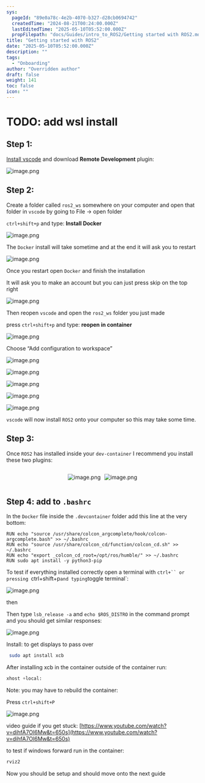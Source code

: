 ```yaml
---
sys:
  pageId: "89e0a78c-4e2b-4070-b327-d28cb0694742"
  createdTime: "2024-08-21T00:24:00.000Z"
  lastEditedTime: "2025-05-10T05:52:00.000Z"
  propFilepath: "docs/Guides/intro_to_ROS2/Getting started with ROS2.md"
title: "Getting started with ROS2"
date: "2025-05-10T05:52:00.000Z"
description: ""
tags:
  - "Onboarding"
author: "Overridden author"
draft: false
weight: 141
toc: false
icon: ""
---
```


# TODO: add wsl install

## Step 1:

[Install vscode](https://code.visualstudio.com/download) and download **Remote Development** plugin:

![image.png](https://prod-files-secure.s3.us-west-2.amazonaws.com/d518164a-d88e-44d1-a4ee-3adb3bd8bce0/efb52993-1881-4a40-b95e-6f020334f022/image.png?X-Amz-Algorithm=AWS4-HMAC-SHA256&X-Amz-Content-Sha256=UNSIGNED-PAYLOAD&X-Amz-Credential=ASIAZI2LB466SVQYQSQY%2F20250515%2Fus-west-2%2Fs3%2Faws4_request&X-Amz-Date=20250515T230840Z&X-Amz-Expires=3600&X-Amz-Security-Token=IQoJb3JpZ2luX2VjEH8aCXVzLXdlc3QtMiJIMEYCIQCAdNpFd89nYHy7mnEtXl8CaIyurbHKMEDezYWNyld39QIhAIUvI4PcGt3wvjL5IGQpGleInwTFzqsAlmSaIGiJNib2Kv8DCDgQABoMNjM3NDIzMTgzODA1IgwRY1wSQ5OcNkntoiQq3AOZdxp9iKOeHEdL9GUHGJEtg%2F1AOfOqE3IUrvet%2FAr%2BSZUJvjTpsMgd3sMd03cXsCcbU1dR9rYejKI9nkoV1Pjo9%2FvAn3W7whBm8G9giBFpoxiPzN%2B%2BV2Txf7CB6Yxc6pCeG6pDx%2By6FiJzpjy6Cd1ea19ans3izMMDMceDeG21wF9C4gQbKLcdcpw3R5AHpfa05O1hFrThmprsjc3ZUEiZETppwOVCIIvoz7clgO0zckHE%2BjN5zI9zoCcUJB1o%2Baun8DChFwUvlfaEdsIdW%2BV4U%2FV0K15I5CtiOAQWysc9Dn13boUzqzZKxszRFFdYNczdBv6onzCtGZ9ncWOKmB2rQBr9SziaC%2FCUzrxxBkz%2FfySh8CDc%2B%2F3MAsFJebiSQ86XiWBEX62xQaNceuS2l8CN0%2B8QEgitrQurdNxAy7coO8JVWomES4xXMYQ9aQxqM3cWUAqFSiJVw1zA4tovCLzHIuRrlRwTz8f5c%2BJ2hQ9vXpFN5wafuOYQLjuI72nt0T3H9lCdPUYQMBg%2FnLzayULV2WkESey7BHl70qf4Bi8dSgorFNKjJzo1b%2FGVdwb3HZBq0S2%2B9L7szEQEaqg%2BnwW6V%2FYvMSimq4WKlcYgtjkxFSmtcCSX4qfmZE2YzTDJ4pnBBjqkAaBRMxxUHXuWyOtFB8S53tDbfTVnYGQoQmAEEZuPy1r8wXzQyD%2BnkOmcWx6k87TIAQy5c33IqxebQkNUXCyURRkiDjyOIt1eEFiDbvVmtI7bbTLcBV1XEcFIrpHXZeBVUccKiPgcm4ecAXlFSh%2Fw%2FlsNY8gRPr1aVPiRxyG57EgZJLEceRbN6e5mL9c93HVX5pNK2tZ4bgb6owfeMLfMObZOcHuy&X-Amz-Signature=3a1b7680f8aa16bbfdcc24ca5f6d5bca338d837d250835dc32f25069fabbe12c&X-Amz-SignedHeaders=host&x-id=GetObject)

## Step 2:

Create a folder called `ros2_ws` somewhere on your computer and open that folder in `vscode` by going to File → open folder 

`ctrl+shift+p` and type: **Install Docker**

![image.png](https://prod-files-secure.s3.us-west-2.amazonaws.com/d518164a-d88e-44d1-a4ee-3adb3bd8bce0/2269dc0e-1cd5-47ff-bceb-c04ad9b2eab0/image.png?X-Amz-Algorithm=AWS4-HMAC-SHA256&X-Amz-Content-Sha256=UNSIGNED-PAYLOAD&X-Amz-Credential=ASIAZI2LB466SVQYQSQY%2F20250515%2Fus-west-2%2Fs3%2Faws4_request&X-Amz-Date=20250515T230840Z&X-Amz-Expires=3600&X-Amz-Security-Token=IQoJb3JpZ2luX2VjEH8aCXVzLXdlc3QtMiJIMEYCIQCAdNpFd89nYHy7mnEtXl8CaIyurbHKMEDezYWNyld39QIhAIUvI4PcGt3wvjL5IGQpGleInwTFzqsAlmSaIGiJNib2Kv8DCDgQABoMNjM3NDIzMTgzODA1IgwRY1wSQ5OcNkntoiQq3AOZdxp9iKOeHEdL9GUHGJEtg%2F1AOfOqE3IUrvet%2FAr%2BSZUJvjTpsMgd3sMd03cXsCcbU1dR9rYejKI9nkoV1Pjo9%2FvAn3W7whBm8G9giBFpoxiPzN%2B%2BV2Txf7CB6Yxc6pCeG6pDx%2By6FiJzpjy6Cd1ea19ans3izMMDMceDeG21wF9C4gQbKLcdcpw3R5AHpfa05O1hFrThmprsjc3ZUEiZETppwOVCIIvoz7clgO0zckHE%2BjN5zI9zoCcUJB1o%2Baun8DChFwUvlfaEdsIdW%2BV4U%2FV0K15I5CtiOAQWysc9Dn13boUzqzZKxszRFFdYNczdBv6onzCtGZ9ncWOKmB2rQBr9SziaC%2FCUzrxxBkz%2FfySh8CDc%2B%2F3MAsFJebiSQ86XiWBEX62xQaNceuS2l8CN0%2B8QEgitrQurdNxAy7coO8JVWomES4xXMYQ9aQxqM3cWUAqFSiJVw1zA4tovCLzHIuRrlRwTz8f5c%2BJ2hQ9vXpFN5wafuOYQLjuI72nt0T3H9lCdPUYQMBg%2FnLzayULV2WkESey7BHl70qf4Bi8dSgorFNKjJzo1b%2FGVdwb3HZBq0S2%2B9L7szEQEaqg%2BnwW6V%2FYvMSimq4WKlcYgtjkxFSmtcCSX4qfmZE2YzTDJ4pnBBjqkAaBRMxxUHXuWyOtFB8S53tDbfTVnYGQoQmAEEZuPy1r8wXzQyD%2BnkOmcWx6k87TIAQy5c33IqxebQkNUXCyURRkiDjyOIt1eEFiDbvVmtI7bbTLcBV1XEcFIrpHXZeBVUccKiPgcm4ecAXlFSh%2Fw%2FlsNY8gRPr1aVPiRxyG57EgZJLEceRbN6e5mL9c93HVX5pNK2tZ4bgb6owfeMLfMObZOcHuy&X-Amz-Signature=ec3c47605d96362cbd1b7fb2e5886830c73b09adf791206b46fafdf635802d72&X-Amz-SignedHeaders=host&x-id=GetObject)

The `Docker` install will take sometime and at the end it will ask you to restart

![image.png](https://prod-files-secure.s3.us-west-2.amazonaws.com/d518164a-d88e-44d1-a4ee-3adb3bd8bce0/ed233f78-be33-4b1f-b89c-9c346c0e961e/image.png?X-Amz-Algorithm=AWS4-HMAC-SHA256&X-Amz-Content-Sha256=UNSIGNED-PAYLOAD&X-Amz-Credential=ASIAZI2LB466SVQYQSQY%2F20250515%2Fus-west-2%2Fs3%2Faws4_request&X-Amz-Date=20250515T230840Z&X-Amz-Expires=3600&X-Amz-Security-Token=IQoJb3JpZ2luX2VjEH8aCXVzLXdlc3QtMiJIMEYCIQCAdNpFd89nYHy7mnEtXl8CaIyurbHKMEDezYWNyld39QIhAIUvI4PcGt3wvjL5IGQpGleInwTFzqsAlmSaIGiJNib2Kv8DCDgQABoMNjM3NDIzMTgzODA1IgwRY1wSQ5OcNkntoiQq3AOZdxp9iKOeHEdL9GUHGJEtg%2F1AOfOqE3IUrvet%2FAr%2BSZUJvjTpsMgd3sMd03cXsCcbU1dR9rYejKI9nkoV1Pjo9%2FvAn3W7whBm8G9giBFpoxiPzN%2B%2BV2Txf7CB6Yxc6pCeG6pDx%2By6FiJzpjy6Cd1ea19ans3izMMDMceDeG21wF9C4gQbKLcdcpw3R5AHpfa05O1hFrThmprsjc3ZUEiZETppwOVCIIvoz7clgO0zckHE%2BjN5zI9zoCcUJB1o%2Baun8DChFwUvlfaEdsIdW%2BV4U%2FV0K15I5CtiOAQWysc9Dn13boUzqzZKxszRFFdYNczdBv6onzCtGZ9ncWOKmB2rQBr9SziaC%2FCUzrxxBkz%2FfySh8CDc%2B%2F3MAsFJebiSQ86XiWBEX62xQaNceuS2l8CN0%2B8QEgitrQurdNxAy7coO8JVWomES4xXMYQ9aQxqM3cWUAqFSiJVw1zA4tovCLzHIuRrlRwTz8f5c%2BJ2hQ9vXpFN5wafuOYQLjuI72nt0T3H9lCdPUYQMBg%2FnLzayULV2WkESey7BHl70qf4Bi8dSgorFNKjJzo1b%2FGVdwb3HZBq0S2%2B9L7szEQEaqg%2BnwW6V%2FYvMSimq4WKlcYgtjkxFSmtcCSX4qfmZE2YzTDJ4pnBBjqkAaBRMxxUHXuWyOtFB8S53tDbfTVnYGQoQmAEEZuPy1r8wXzQyD%2BnkOmcWx6k87TIAQy5c33IqxebQkNUXCyURRkiDjyOIt1eEFiDbvVmtI7bbTLcBV1XEcFIrpHXZeBVUccKiPgcm4ecAXlFSh%2Fw%2FlsNY8gRPr1aVPiRxyG57EgZJLEceRbN6e5mL9c93HVX5pNK2tZ4bgb6owfeMLfMObZOcHuy&X-Amz-Signature=3887e14a4d028d0d5c662bebbdb9eb583876ce24be95feccfb52c616d35c3d2a&X-Amz-SignedHeaders=host&x-id=GetObject)

Once you restart open `Docker` and finish the installation

It will ask you to make an account but you can just press skip on the top right

![image.png](https://prod-files-secure.s3.us-west-2.amazonaws.com/d518164a-d88e-44d1-a4ee-3adb3bd8bce0/21010ad9-1659-4fd9-9f59-9932a09b2a3d/image.png?X-Amz-Algorithm=AWS4-HMAC-SHA256&X-Amz-Content-Sha256=UNSIGNED-PAYLOAD&X-Amz-Credential=ASIAZI2LB466SVQYQSQY%2F20250515%2Fus-west-2%2Fs3%2Faws4_request&X-Amz-Date=20250515T230840Z&X-Amz-Expires=3600&X-Amz-Security-Token=IQoJb3JpZ2luX2VjEH8aCXVzLXdlc3QtMiJIMEYCIQCAdNpFd89nYHy7mnEtXl8CaIyurbHKMEDezYWNyld39QIhAIUvI4PcGt3wvjL5IGQpGleInwTFzqsAlmSaIGiJNib2Kv8DCDgQABoMNjM3NDIzMTgzODA1IgwRY1wSQ5OcNkntoiQq3AOZdxp9iKOeHEdL9GUHGJEtg%2F1AOfOqE3IUrvet%2FAr%2BSZUJvjTpsMgd3sMd03cXsCcbU1dR9rYejKI9nkoV1Pjo9%2FvAn3W7whBm8G9giBFpoxiPzN%2B%2BV2Txf7CB6Yxc6pCeG6pDx%2By6FiJzpjy6Cd1ea19ans3izMMDMceDeG21wF9C4gQbKLcdcpw3R5AHpfa05O1hFrThmprsjc3ZUEiZETppwOVCIIvoz7clgO0zckHE%2BjN5zI9zoCcUJB1o%2Baun8DChFwUvlfaEdsIdW%2BV4U%2FV0K15I5CtiOAQWysc9Dn13boUzqzZKxszRFFdYNczdBv6onzCtGZ9ncWOKmB2rQBr9SziaC%2FCUzrxxBkz%2FfySh8CDc%2B%2F3MAsFJebiSQ86XiWBEX62xQaNceuS2l8CN0%2B8QEgitrQurdNxAy7coO8JVWomES4xXMYQ9aQxqM3cWUAqFSiJVw1zA4tovCLzHIuRrlRwTz8f5c%2BJ2hQ9vXpFN5wafuOYQLjuI72nt0T3H9lCdPUYQMBg%2FnLzayULV2WkESey7BHl70qf4Bi8dSgorFNKjJzo1b%2FGVdwb3HZBq0S2%2B9L7szEQEaqg%2BnwW6V%2FYvMSimq4WKlcYgtjkxFSmtcCSX4qfmZE2YzTDJ4pnBBjqkAaBRMxxUHXuWyOtFB8S53tDbfTVnYGQoQmAEEZuPy1r8wXzQyD%2BnkOmcWx6k87TIAQy5c33IqxebQkNUXCyURRkiDjyOIt1eEFiDbvVmtI7bbTLcBV1XEcFIrpHXZeBVUccKiPgcm4ecAXlFSh%2Fw%2FlsNY8gRPr1aVPiRxyG57EgZJLEceRbN6e5mL9c93HVX5pNK2tZ4bgb6owfeMLfMObZOcHuy&X-Amz-Signature=cacb2944048ce8386c88e38fa5cf60713ff34da676aa1b9750a2e9b9c2d2386d&X-Amz-SignedHeaders=host&x-id=GetObject)

Then reopen `vscode` and open the `ros2_ws` folder you just made

press `ctrl+shift+p` and type: **reopen in container**

![image.png](https://prod-files-secure.s3.us-west-2.amazonaws.com/d518164a-d88e-44d1-a4ee-3adb3bd8bce0/4e93b8c2-41ad-488c-8095-c74205196118/image.png?X-Amz-Algorithm=AWS4-HMAC-SHA256&X-Amz-Content-Sha256=UNSIGNED-PAYLOAD&X-Amz-Credential=ASIAZI2LB466SVQYQSQY%2F20250515%2Fus-west-2%2Fs3%2Faws4_request&X-Amz-Date=20250515T230840Z&X-Amz-Expires=3600&X-Amz-Security-Token=IQoJb3JpZ2luX2VjEH8aCXVzLXdlc3QtMiJIMEYCIQCAdNpFd89nYHy7mnEtXl8CaIyurbHKMEDezYWNyld39QIhAIUvI4PcGt3wvjL5IGQpGleInwTFzqsAlmSaIGiJNib2Kv8DCDgQABoMNjM3NDIzMTgzODA1IgwRY1wSQ5OcNkntoiQq3AOZdxp9iKOeHEdL9GUHGJEtg%2F1AOfOqE3IUrvet%2FAr%2BSZUJvjTpsMgd3sMd03cXsCcbU1dR9rYejKI9nkoV1Pjo9%2FvAn3W7whBm8G9giBFpoxiPzN%2B%2BV2Txf7CB6Yxc6pCeG6pDx%2By6FiJzpjy6Cd1ea19ans3izMMDMceDeG21wF9C4gQbKLcdcpw3R5AHpfa05O1hFrThmprsjc3ZUEiZETppwOVCIIvoz7clgO0zckHE%2BjN5zI9zoCcUJB1o%2Baun8DChFwUvlfaEdsIdW%2BV4U%2FV0K15I5CtiOAQWysc9Dn13boUzqzZKxszRFFdYNczdBv6onzCtGZ9ncWOKmB2rQBr9SziaC%2FCUzrxxBkz%2FfySh8CDc%2B%2F3MAsFJebiSQ86XiWBEX62xQaNceuS2l8CN0%2B8QEgitrQurdNxAy7coO8JVWomES4xXMYQ9aQxqM3cWUAqFSiJVw1zA4tovCLzHIuRrlRwTz8f5c%2BJ2hQ9vXpFN5wafuOYQLjuI72nt0T3H9lCdPUYQMBg%2FnLzayULV2WkESey7BHl70qf4Bi8dSgorFNKjJzo1b%2FGVdwb3HZBq0S2%2B9L7szEQEaqg%2BnwW6V%2FYvMSimq4WKlcYgtjkxFSmtcCSX4qfmZE2YzTDJ4pnBBjqkAaBRMxxUHXuWyOtFB8S53tDbfTVnYGQoQmAEEZuPy1r8wXzQyD%2BnkOmcWx6k87TIAQy5c33IqxebQkNUXCyURRkiDjyOIt1eEFiDbvVmtI7bbTLcBV1XEcFIrpHXZeBVUccKiPgcm4ecAXlFSh%2Fw%2FlsNY8gRPr1aVPiRxyG57EgZJLEceRbN6e5mL9c93HVX5pNK2tZ4bgb6owfeMLfMObZOcHuy&X-Amz-Signature=4344e92011ec3da5d992536916fd6d117c7f68482ef5ea14579bcd147f5680c9&X-Amz-SignedHeaders=host&x-id=GetObject)

Choose “Add configuration to workspace”

![image.png](https://prod-files-secure.s3.us-west-2.amazonaws.com/d518164a-d88e-44d1-a4ee-3adb3bd8bce0/9560b282-5060-4989-ba37-97e7b2c22476/image.png?X-Amz-Algorithm=AWS4-HMAC-SHA256&X-Amz-Content-Sha256=UNSIGNED-PAYLOAD&X-Amz-Credential=ASIAZI2LB466SVQYQSQY%2F20250515%2Fus-west-2%2Fs3%2Faws4_request&X-Amz-Date=20250515T230840Z&X-Amz-Expires=3600&X-Amz-Security-Token=IQoJb3JpZ2luX2VjEH8aCXVzLXdlc3QtMiJIMEYCIQCAdNpFd89nYHy7mnEtXl8CaIyurbHKMEDezYWNyld39QIhAIUvI4PcGt3wvjL5IGQpGleInwTFzqsAlmSaIGiJNib2Kv8DCDgQABoMNjM3NDIzMTgzODA1IgwRY1wSQ5OcNkntoiQq3AOZdxp9iKOeHEdL9GUHGJEtg%2F1AOfOqE3IUrvet%2FAr%2BSZUJvjTpsMgd3sMd03cXsCcbU1dR9rYejKI9nkoV1Pjo9%2FvAn3W7whBm8G9giBFpoxiPzN%2B%2BV2Txf7CB6Yxc6pCeG6pDx%2By6FiJzpjy6Cd1ea19ans3izMMDMceDeG21wF9C4gQbKLcdcpw3R5AHpfa05O1hFrThmprsjc3ZUEiZETppwOVCIIvoz7clgO0zckHE%2BjN5zI9zoCcUJB1o%2Baun8DChFwUvlfaEdsIdW%2BV4U%2FV0K15I5CtiOAQWysc9Dn13boUzqzZKxszRFFdYNczdBv6onzCtGZ9ncWOKmB2rQBr9SziaC%2FCUzrxxBkz%2FfySh8CDc%2B%2F3MAsFJebiSQ86XiWBEX62xQaNceuS2l8CN0%2B8QEgitrQurdNxAy7coO8JVWomES4xXMYQ9aQxqM3cWUAqFSiJVw1zA4tovCLzHIuRrlRwTz8f5c%2BJ2hQ9vXpFN5wafuOYQLjuI72nt0T3H9lCdPUYQMBg%2FnLzayULV2WkESey7BHl70qf4Bi8dSgorFNKjJzo1b%2FGVdwb3HZBq0S2%2B9L7szEQEaqg%2BnwW6V%2FYvMSimq4WKlcYgtjkxFSmtcCSX4qfmZE2YzTDJ4pnBBjqkAaBRMxxUHXuWyOtFB8S53tDbfTVnYGQoQmAEEZuPy1r8wXzQyD%2BnkOmcWx6k87TIAQy5c33IqxebQkNUXCyURRkiDjyOIt1eEFiDbvVmtI7bbTLcBV1XEcFIrpHXZeBVUccKiPgcm4ecAXlFSh%2Fw%2FlsNY8gRPr1aVPiRxyG57EgZJLEceRbN6e5mL9c93HVX5pNK2tZ4bgb6owfeMLfMObZOcHuy&X-Amz-Signature=c04984c199d9528e7eed53807aad783b0f4a7bff3d8179bc60ef9796ca92577a&X-Amz-SignedHeaders=host&x-id=GetObject)

![image.png](https://prod-files-secure.s3.us-west-2.amazonaws.com/d518164a-d88e-44d1-a4ee-3adb3bd8bce0/2ee63f81-886b-48e8-a553-dc6e5eac99e4/image.png?X-Amz-Algorithm=AWS4-HMAC-SHA256&X-Amz-Content-Sha256=UNSIGNED-PAYLOAD&X-Amz-Credential=ASIAZI2LB466SVQYQSQY%2F20250515%2Fus-west-2%2Fs3%2Faws4_request&X-Amz-Date=20250515T230840Z&X-Amz-Expires=3600&X-Amz-Security-Token=IQoJb3JpZ2luX2VjEH8aCXVzLXdlc3QtMiJIMEYCIQCAdNpFd89nYHy7mnEtXl8CaIyurbHKMEDezYWNyld39QIhAIUvI4PcGt3wvjL5IGQpGleInwTFzqsAlmSaIGiJNib2Kv8DCDgQABoMNjM3NDIzMTgzODA1IgwRY1wSQ5OcNkntoiQq3AOZdxp9iKOeHEdL9GUHGJEtg%2F1AOfOqE3IUrvet%2FAr%2BSZUJvjTpsMgd3sMd03cXsCcbU1dR9rYejKI9nkoV1Pjo9%2FvAn3W7whBm8G9giBFpoxiPzN%2B%2BV2Txf7CB6Yxc6pCeG6pDx%2By6FiJzpjy6Cd1ea19ans3izMMDMceDeG21wF9C4gQbKLcdcpw3R5AHpfa05O1hFrThmprsjc3ZUEiZETppwOVCIIvoz7clgO0zckHE%2BjN5zI9zoCcUJB1o%2Baun8DChFwUvlfaEdsIdW%2BV4U%2FV0K15I5CtiOAQWysc9Dn13boUzqzZKxszRFFdYNczdBv6onzCtGZ9ncWOKmB2rQBr9SziaC%2FCUzrxxBkz%2FfySh8CDc%2B%2F3MAsFJebiSQ86XiWBEX62xQaNceuS2l8CN0%2B8QEgitrQurdNxAy7coO8JVWomES4xXMYQ9aQxqM3cWUAqFSiJVw1zA4tovCLzHIuRrlRwTz8f5c%2BJ2hQ9vXpFN5wafuOYQLjuI72nt0T3H9lCdPUYQMBg%2FnLzayULV2WkESey7BHl70qf4Bi8dSgorFNKjJzo1b%2FGVdwb3HZBq0S2%2B9L7szEQEaqg%2BnwW6V%2FYvMSimq4WKlcYgtjkxFSmtcCSX4qfmZE2YzTDJ4pnBBjqkAaBRMxxUHXuWyOtFB8S53tDbfTVnYGQoQmAEEZuPy1r8wXzQyD%2BnkOmcWx6k87TIAQy5c33IqxebQkNUXCyURRkiDjyOIt1eEFiDbvVmtI7bbTLcBV1XEcFIrpHXZeBVUccKiPgcm4ecAXlFSh%2Fw%2FlsNY8gRPr1aVPiRxyG57EgZJLEceRbN6e5mL9c93HVX5pNK2tZ4bgb6owfeMLfMObZOcHuy&X-Amz-Signature=37a5ca52e9919d588ba2abe27f3ff16a7dd5faea88f513b129a0f56b90c7d8e4&X-Amz-SignedHeaders=host&x-id=GetObject)

![image.png](https://prod-files-secure.s3.us-west-2.amazonaws.com/d518164a-d88e-44d1-a4ee-3adb3bd8bce0/ae1580b2-b048-407e-aed9-b584224a7a04/image.png?X-Amz-Algorithm=AWS4-HMAC-SHA256&X-Amz-Content-Sha256=UNSIGNED-PAYLOAD&X-Amz-Credential=ASIAZI2LB466SVQYQSQY%2F20250515%2Fus-west-2%2Fs3%2Faws4_request&X-Amz-Date=20250515T230840Z&X-Amz-Expires=3600&X-Amz-Security-Token=IQoJb3JpZ2luX2VjEH8aCXVzLXdlc3QtMiJIMEYCIQCAdNpFd89nYHy7mnEtXl8CaIyurbHKMEDezYWNyld39QIhAIUvI4PcGt3wvjL5IGQpGleInwTFzqsAlmSaIGiJNib2Kv8DCDgQABoMNjM3NDIzMTgzODA1IgwRY1wSQ5OcNkntoiQq3AOZdxp9iKOeHEdL9GUHGJEtg%2F1AOfOqE3IUrvet%2FAr%2BSZUJvjTpsMgd3sMd03cXsCcbU1dR9rYejKI9nkoV1Pjo9%2FvAn3W7whBm8G9giBFpoxiPzN%2B%2BV2Txf7CB6Yxc6pCeG6pDx%2By6FiJzpjy6Cd1ea19ans3izMMDMceDeG21wF9C4gQbKLcdcpw3R5AHpfa05O1hFrThmprsjc3ZUEiZETppwOVCIIvoz7clgO0zckHE%2BjN5zI9zoCcUJB1o%2Baun8DChFwUvlfaEdsIdW%2BV4U%2FV0K15I5CtiOAQWysc9Dn13boUzqzZKxszRFFdYNczdBv6onzCtGZ9ncWOKmB2rQBr9SziaC%2FCUzrxxBkz%2FfySh8CDc%2B%2F3MAsFJebiSQ86XiWBEX62xQaNceuS2l8CN0%2B8QEgitrQurdNxAy7coO8JVWomES4xXMYQ9aQxqM3cWUAqFSiJVw1zA4tovCLzHIuRrlRwTz8f5c%2BJ2hQ9vXpFN5wafuOYQLjuI72nt0T3H9lCdPUYQMBg%2FnLzayULV2WkESey7BHl70qf4Bi8dSgorFNKjJzo1b%2FGVdwb3HZBq0S2%2B9L7szEQEaqg%2BnwW6V%2FYvMSimq4WKlcYgtjkxFSmtcCSX4qfmZE2YzTDJ4pnBBjqkAaBRMxxUHXuWyOtFB8S53tDbfTVnYGQoQmAEEZuPy1r8wXzQyD%2BnkOmcWx6k87TIAQy5c33IqxebQkNUXCyURRkiDjyOIt1eEFiDbvVmtI7bbTLcBV1XEcFIrpHXZeBVUccKiPgcm4ecAXlFSh%2Fw%2FlsNY8gRPr1aVPiRxyG57EgZJLEceRbN6e5mL9c93HVX5pNK2tZ4bgb6owfeMLfMObZOcHuy&X-Amz-Signature=3097e1589c3e57096d3743d172139fe2e0f551f723a67bdacc13a8d8c693b4c2&X-Amz-SignedHeaders=host&x-id=GetObject)

![image.png](https://prod-files-secure.s3.us-west-2.amazonaws.com/d518164a-d88e-44d1-a4ee-3adb3bd8bce0/53255b28-f75e-430f-b9e3-c0ac8577e42b/image.png?X-Amz-Algorithm=AWS4-HMAC-SHA256&X-Amz-Content-Sha256=UNSIGNED-PAYLOAD&X-Amz-Credential=ASIAZI2LB466SVQYQSQY%2F20250515%2Fus-west-2%2Fs3%2Faws4_request&X-Amz-Date=20250515T230840Z&X-Amz-Expires=3600&X-Amz-Security-Token=IQoJb3JpZ2luX2VjEH8aCXVzLXdlc3QtMiJIMEYCIQCAdNpFd89nYHy7mnEtXl8CaIyurbHKMEDezYWNyld39QIhAIUvI4PcGt3wvjL5IGQpGleInwTFzqsAlmSaIGiJNib2Kv8DCDgQABoMNjM3NDIzMTgzODA1IgwRY1wSQ5OcNkntoiQq3AOZdxp9iKOeHEdL9GUHGJEtg%2F1AOfOqE3IUrvet%2FAr%2BSZUJvjTpsMgd3sMd03cXsCcbU1dR9rYejKI9nkoV1Pjo9%2FvAn3W7whBm8G9giBFpoxiPzN%2B%2BV2Txf7CB6Yxc6pCeG6pDx%2By6FiJzpjy6Cd1ea19ans3izMMDMceDeG21wF9C4gQbKLcdcpw3R5AHpfa05O1hFrThmprsjc3ZUEiZETppwOVCIIvoz7clgO0zckHE%2BjN5zI9zoCcUJB1o%2Baun8DChFwUvlfaEdsIdW%2BV4U%2FV0K15I5CtiOAQWysc9Dn13boUzqzZKxszRFFdYNczdBv6onzCtGZ9ncWOKmB2rQBr9SziaC%2FCUzrxxBkz%2FfySh8CDc%2B%2F3MAsFJebiSQ86XiWBEX62xQaNceuS2l8CN0%2B8QEgitrQurdNxAy7coO8JVWomES4xXMYQ9aQxqM3cWUAqFSiJVw1zA4tovCLzHIuRrlRwTz8f5c%2BJ2hQ9vXpFN5wafuOYQLjuI72nt0T3H9lCdPUYQMBg%2FnLzayULV2WkESey7BHl70qf4Bi8dSgorFNKjJzo1b%2FGVdwb3HZBq0S2%2B9L7szEQEaqg%2BnwW6V%2FYvMSimq4WKlcYgtjkxFSmtcCSX4qfmZE2YzTDJ4pnBBjqkAaBRMxxUHXuWyOtFB8S53tDbfTVnYGQoQmAEEZuPy1r8wXzQyD%2BnkOmcWx6k87TIAQy5c33IqxebQkNUXCyURRkiDjyOIt1eEFiDbvVmtI7bbTLcBV1XEcFIrpHXZeBVUccKiPgcm4ecAXlFSh%2Fw%2FlsNY8gRPr1aVPiRxyG57EgZJLEceRbN6e5mL9c93HVX5pNK2tZ4bgb6owfeMLfMObZOcHuy&X-Amz-Signature=82380b0042c5f5057065601cca845ff496ea3e7e25e2ca64c7dc1085fba8aa36&X-Amz-SignedHeaders=host&x-id=GetObject)

![image.png](https://prod-files-secure.s3.us-west-2.amazonaws.com/d518164a-d88e-44d1-a4ee-3adb3bd8bce0/7c562767-5af9-4ffb-97d1-327bcdf4ee00/image.png?X-Amz-Algorithm=AWS4-HMAC-SHA256&X-Amz-Content-Sha256=UNSIGNED-PAYLOAD&X-Amz-Credential=ASIAZI2LB466SVQYQSQY%2F20250515%2Fus-west-2%2Fs3%2Faws4_request&X-Amz-Date=20250515T230840Z&X-Amz-Expires=3600&X-Amz-Security-Token=IQoJb3JpZ2luX2VjEH8aCXVzLXdlc3QtMiJIMEYCIQCAdNpFd89nYHy7mnEtXl8CaIyurbHKMEDezYWNyld39QIhAIUvI4PcGt3wvjL5IGQpGleInwTFzqsAlmSaIGiJNib2Kv8DCDgQABoMNjM3NDIzMTgzODA1IgwRY1wSQ5OcNkntoiQq3AOZdxp9iKOeHEdL9GUHGJEtg%2F1AOfOqE3IUrvet%2FAr%2BSZUJvjTpsMgd3sMd03cXsCcbU1dR9rYejKI9nkoV1Pjo9%2FvAn3W7whBm8G9giBFpoxiPzN%2B%2BV2Txf7CB6Yxc6pCeG6pDx%2By6FiJzpjy6Cd1ea19ans3izMMDMceDeG21wF9C4gQbKLcdcpw3R5AHpfa05O1hFrThmprsjc3ZUEiZETppwOVCIIvoz7clgO0zckHE%2BjN5zI9zoCcUJB1o%2Baun8DChFwUvlfaEdsIdW%2BV4U%2FV0K15I5CtiOAQWysc9Dn13boUzqzZKxszRFFdYNczdBv6onzCtGZ9ncWOKmB2rQBr9SziaC%2FCUzrxxBkz%2FfySh8CDc%2B%2F3MAsFJebiSQ86XiWBEX62xQaNceuS2l8CN0%2B8QEgitrQurdNxAy7coO8JVWomES4xXMYQ9aQxqM3cWUAqFSiJVw1zA4tovCLzHIuRrlRwTz8f5c%2BJ2hQ9vXpFN5wafuOYQLjuI72nt0T3H9lCdPUYQMBg%2FnLzayULV2WkESey7BHl70qf4Bi8dSgorFNKjJzo1b%2FGVdwb3HZBq0S2%2B9L7szEQEaqg%2BnwW6V%2FYvMSimq4WKlcYgtjkxFSmtcCSX4qfmZE2YzTDJ4pnBBjqkAaBRMxxUHXuWyOtFB8S53tDbfTVnYGQoQmAEEZuPy1r8wXzQyD%2BnkOmcWx6k87TIAQy5c33IqxebQkNUXCyURRkiDjyOIt1eEFiDbvVmtI7bbTLcBV1XEcFIrpHXZeBVUccKiPgcm4ecAXlFSh%2Fw%2FlsNY8gRPr1aVPiRxyG57EgZJLEceRbN6e5mL9c93HVX5pNK2tZ4bgb6owfeMLfMObZOcHuy&X-Amz-Signature=5b6dd58738f6f81ef3b8d583897f54260444ccdf4a40ee42b1dd6d1f1b69796a&X-Amz-SignedHeaders=host&x-id=GetObject)

`vscode` will now install `ROS2` onto your computer so this may take some time.

## Step 3:

Once `ROS2` has installed inside your `dev-container` I recommend you install these two plugins:

<div style="display: flex;flex-direction: row; column-gap:10px; max-width: 630px;justify-content: center;">
<div>

![image.png](https://prod-files-secure.s3.us-west-2.amazonaws.com/d518164a-d88e-44d1-a4ee-3adb3bd8bce0/3fc3d550-5a54-4ba1-ba6b-faa01cdb7369/image.png?X-Amz-Algorithm=AWS4-HMAC-SHA256&X-Amz-Content-Sha256=UNSIGNED-PAYLOAD&X-Amz-Credential=ASIAZI2LB46624G2NDAU%2F20250515%2Fus-west-2%2Fs3%2Faws4_request&X-Amz-Date=20250515T230844Z&X-Amz-Expires=3600&X-Amz-Security-Token=IQoJb3JpZ2luX2VjEH8aCXVzLXdlc3QtMiJHMEUCIQDa0pQgTbiMMYDbxv3aQQQfK3UVeUqzmcJOVDRcJ1t5UAIgSUBofve7CW5qPHVvqnOEnzLAbvFlRcZoLBHIj4yTp0wq%2FwMIOBAAGgw2Mzc0MjMxODM4MDUiDN8ZUpnP%2B4KxW4Cs9ircA6SmjI%2F5u7rHKQ1baO7G%2B6o1lGN6dy0mfBCKQLpXXlGAIF%2F1a%2BCPJkoJLjmhiSHPo%2FE9kSmULdPicVmZFMxme2RYvGJueAe7uIKm9EGm9T0bIkKMzT7BJYqbzdBAuSFNFnKa11rU9BqUkbIOxyXdWpUbIRQQRiRRVOwcg%2Bg2SVUuQbM%2Bqm%2FGm4LxbM2ColNelVDWqxtXfSj8Ew0R7l%2FKXc0DKe8QRTZdWIsKIMl8VkmHyNqi8UD24SH5hYqNA9Y9vfAhgxwo2%2FdnVOK8U3awtAv%2Ft3LsD1uPSF1deLu5JWc8EVIY2yJ4JlBqxcZ45lmDWHh9JvzigSjGdzyR9n04DIlCbZDCSbhnt9NMqC%2FmNdogcFuMe2XdBIcmj7wCQwyy7MbCIcjLpDmxz3GzOek5sG%2F2oTHfAKpGH8PORD2JOCWc2sPqzNTH3Al74er84VV2cfo2DKpE1NG2A9DpOBz7p7jRPQnR%2FcE4mKyycf%2FBeGgS52ptKbJrZ9vA84bqwPkMoVlevDu1ngyRfukRV6WvuEODjmoa0J4B7L5%2F6WYk4Zg4xVhgklqupnws1WlMpFiHB8hoPWWUodaOthq7uBb0C0OnZx%2FCDb5ZuelFpvTF3Do%2F2XoTFSi5Yik5h2gAMMfimcEGOqUBIGLwv2ZOWHdrUsXL%2FDDWLkiKlcSVjGloHknX2N5x09TqhwhkfTraFnacMfXaBLThFVqYNixAJXRZuFa8JwzhxwKwSoyK1awOeDbQrbLEDcJyuJzbyAWd%2FBptpE8B763JoN6Csva8TuHRyvdb7lr08fR9dwLnziWYWlbA30Enijs1Wwl4w%2Bs82WI5Z%2BclNvds3UA2RZmrB5NH484eQftZnkKr29f5&X-Amz-Signature=7ca66504ff8a4960fcea01ca551224bc06b08f1327c323b2018c3d0a437c54aa&X-Amz-SignedHeaders=host&x-id=GetObject)

</div>
<div>

![image.png](https://prod-files-secure.s3.us-west-2.amazonaws.com/d518164a-d88e-44d1-a4ee-3adb3bd8bce0/d994cc66-13c2-4093-a5a3-f84cf4601a82/image.png?X-Amz-Algorithm=AWS4-HMAC-SHA256&X-Amz-Content-Sha256=UNSIGNED-PAYLOAD&X-Amz-Credential=ASIAZI2LB4667J6EYJ53%2F20250515%2Fus-west-2%2Fs3%2Faws4_request&X-Amz-Date=20250515T230844Z&X-Amz-Expires=3600&X-Amz-Security-Token=IQoJb3JpZ2luX2VjEH8aCXVzLXdlc3QtMiJHMEUCIDfobQRc5se3ZuS%2B%2FDU4AuY9c3zslVo4eiQsb4zgjL%2BYAiEAoJ3j2fSxBqNSu0KUjixkLXzKkwLNLrxVwMsZzu7oiyYq%2FwMIOBAAGgw2Mzc0MjMxODM4MDUiDIJC0K5UDWKNwZ8sbyrcA5BxreRbTzhTVoAlV2X%2BO0SKYm4K%2F8qCPiYg%2B%2By8RnFm32ngA%2BxzYlf4U4wKsa4bBoc7j%2FOKLtRCZ7uJKa99nn3%2BvYvVQsK7gM7OnB37hZkKF7MTsXxDZSONX5J86QY4uzlKzS91O9lkkukEmy2MIviojh0P9UgI0E5vBL9bXZbd%2BzS8gan%2BoqSl%2BYdSUXu5r3pdn%2B79AWdKB840%2FCKfSpZO7nFfKuBuqEA42qGuYMLGgUEUIAHsYIxOJJyTvAWM%2FzUgRg%2F6zbLVz9CvCCMQVZ3DajutqI1EMdI0bDk8otf8CRan0m7R2NK2B%2FxwFqbQ2ZpcSGSXXaYCRcenYcrDaZVAR7%2Fv%2FBbveZIqw5ma9cFCP0iJGVfudexwn82Ap6jMPMYppQ25rMl3H0IVnZAkKkAmc3ZJdKzsqIWNUyUL1DTmB90QHyrywbwaORb13s%2FJT7C3g4SKim35RcTMORkt8bpNnZ62snmNkG0gOybVZpBf%2BCQXEM0bjUotGVFHv36d0qLuDsq5ypllqYLBPn6tdGa67FrExJl1Vf7vx6uquYTeFuFogCpP59JrtufelvLr%2BgyZ5%2BiBwuWLIW6BjCrsvo9mE4FPW3U6GXc79mDL85K8amSvnT6Qu0flCTDFMOLimcEGOqUBwTaNsL%2Bwq52%2Fsb7gmU9328pREUvrKOBJ7jS1S3s6RB82Hok4RK0cE%2B7b2FxwO%2F7DRNznMZZoE4hBGXJ6lEeaMyPZVPV%2Byeg%2BefCfWLAoDwxboYYGld3RqML6NiJbygQB3EYctJaJX09Zehm9fHoP%2BQAIHLIK2zEgO0%2BBuPjbcWRW76BNY84UiOUmtBy8t0GAr8ss5WPEVc4oDFADIZzQI6atT5O3&X-Amz-Signature=cdf47066bdde7b85c32883ef249ca30b3d063bf72bbf0e682f06c96b87ccfe0e&X-Amz-SignedHeaders=host&x-id=GetObject)

</div>
</div>

## Step 4: add to `.bashrc`

In the `Docker` file inside the `.devcontainer` folder add this line at the very bottom: 

```docker
RUN echo "source /usr/share/colcon_argcomplete/hook/colcon-argcomplete.bash" >> ~/.bashrc
RUN echo "source /usr/share/colcon_cd/function/colcon_cd.sh" >> ~/.bashrc
RUN echo "export _colcon_cd_root=/opt/ros/humble/" >> ~/.bashrc
RUN sudo apt install -y python3-pip 
```

To test if everything installed correctly open a terminal with `ctrl+`` or pressing `ctrl+shift+p` and typing `toggle terminal`:

![image.png](https://prod-files-secure.s3.us-west-2.amazonaws.com/d518164a-d88e-44d1-a4ee-3adb3bd8bce0/6a4943d8-b04e-4c02-9a58-775f3384d1a5/image.png?X-Amz-Algorithm=AWS4-HMAC-SHA256&X-Amz-Content-Sha256=UNSIGNED-PAYLOAD&X-Amz-Credential=ASIAZI2LB466SVQYQSQY%2F20250515%2Fus-west-2%2Fs3%2Faws4_request&X-Amz-Date=20250515T230840Z&X-Amz-Expires=3600&X-Amz-Security-Token=IQoJb3JpZ2luX2VjEH8aCXVzLXdlc3QtMiJIMEYCIQCAdNpFd89nYHy7mnEtXl8CaIyurbHKMEDezYWNyld39QIhAIUvI4PcGt3wvjL5IGQpGleInwTFzqsAlmSaIGiJNib2Kv8DCDgQABoMNjM3NDIzMTgzODA1IgwRY1wSQ5OcNkntoiQq3AOZdxp9iKOeHEdL9GUHGJEtg%2F1AOfOqE3IUrvet%2FAr%2BSZUJvjTpsMgd3sMd03cXsCcbU1dR9rYejKI9nkoV1Pjo9%2FvAn3W7whBm8G9giBFpoxiPzN%2B%2BV2Txf7CB6Yxc6pCeG6pDx%2By6FiJzpjy6Cd1ea19ans3izMMDMceDeG21wF9C4gQbKLcdcpw3R5AHpfa05O1hFrThmprsjc3ZUEiZETppwOVCIIvoz7clgO0zckHE%2BjN5zI9zoCcUJB1o%2Baun8DChFwUvlfaEdsIdW%2BV4U%2FV0K15I5CtiOAQWysc9Dn13boUzqzZKxszRFFdYNczdBv6onzCtGZ9ncWOKmB2rQBr9SziaC%2FCUzrxxBkz%2FfySh8CDc%2B%2F3MAsFJebiSQ86XiWBEX62xQaNceuS2l8CN0%2B8QEgitrQurdNxAy7coO8JVWomES4xXMYQ9aQxqM3cWUAqFSiJVw1zA4tovCLzHIuRrlRwTz8f5c%2BJ2hQ9vXpFN5wafuOYQLjuI72nt0T3H9lCdPUYQMBg%2FnLzayULV2WkESey7BHl70qf4Bi8dSgorFNKjJzo1b%2FGVdwb3HZBq0S2%2B9L7szEQEaqg%2BnwW6V%2FYvMSimq4WKlcYgtjkxFSmtcCSX4qfmZE2YzTDJ4pnBBjqkAaBRMxxUHXuWyOtFB8S53tDbfTVnYGQoQmAEEZuPy1r8wXzQyD%2BnkOmcWx6k87TIAQy5c33IqxebQkNUXCyURRkiDjyOIt1eEFiDbvVmtI7bbTLcBV1XEcFIrpHXZeBVUccKiPgcm4ecAXlFSh%2Fw%2FlsNY8gRPr1aVPiRxyG57EgZJLEceRbN6e5mL9c93HVX5pNK2tZ4bgb6owfeMLfMObZOcHuy&X-Amz-Signature=d15d50472077f8d27452a6c6ba4fe556c9bc09cb8f40d65336c6cf5ef783578c&X-Amz-SignedHeaders=host&x-id=GetObject)

then 

Then type `lsb_release -a` and `echo $ROS_DISTRO` in the command prompt and you should get similar responses:

![image.png](https://prod-files-secure.s3.us-west-2.amazonaws.com/d518164a-d88e-44d1-a4ee-3adb3bd8bce0/3e635dec-a805-4e85-8b9e-d000e5b71a4e/image.png?X-Amz-Algorithm=AWS4-HMAC-SHA256&X-Amz-Content-Sha256=UNSIGNED-PAYLOAD&X-Amz-Credential=ASIAZI2LB466SVQYQSQY%2F20250515%2Fus-west-2%2Fs3%2Faws4_request&X-Amz-Date=20250515T230840Z&X-Amz-Expires=3600&X-Amz-Security-Token=IQoJb3JpZ2luX2VjEH8aCXVzLXdlc3QtMiJIMEYCIQCAdNpFd89nYHy7mnEtXl8CaIyurbHKMEDezYWNyld39QIhAIUvI4PcGt3wvjL5IGQpGleInwTFzqsAlmSaIGiJNib2Kv8DCDgQABoMNjM3NDIzMTgzODA1IgwRY1wSQ5OcNkntoiQq3AOZdxp9iKOeHEdL9GUHGJEtg%2F1AOfOqE3IUrvet%2FAr%2BSZUJvjTpsMgd3sMd03cXsCcbU1dR9rYejKI9nkoV1Pjo9%2FvAn3W7whBm8G9giBFpoxiPzN%2B%2BV2Txf7CB6Yxc6pCeG6pDx%2By6FiJzpjy6Cd1ea19ans3izMMDMceDeG21wF9C4gQbKLcdcpw3R5AHpfa05O1hFrThmprsjc3ZUEiZETppwOVCIIvoz7clgO0zckHE%2BjN5zI9zoCcUJB1o%2Baun8DChFwUvlfaEdsIdW%2BV4U%2FV0K15I5CtiOAQWysc9Dn13boUzqzZKxszRFFdYNczdBv6onzCtGZ9ncWOKmB2rQBr9SziaC%2FCUzrxxBkz%2FfySh8CDc%2B%2F3MAsFJebiSQ86XiWBEX62xQaNceuS2l8CN0%2B8QEgitrQurdNxAy7coO8JVWomES4xXMYQ9aQxqM3cWUAqFSiJVw1zA4tovCLzHIuRrlRwTz8f5c%2BJ2hQ9vXpFN5wafuOYQLjuI72nt0T3H9lCdPUYQMBg%2FnLzayULV2WkESey7BHl70qf4Bi8dSgorFNKjJzo1b%2FGVdwb3HZBq0S2%2B9L7szEQEaqg%2BnwW6V%2FYvMSimq4WKlcYgtjkxFSmtcCSX4qfmZE2YzTDJ4pnBBjqkAaBRMxxUHXuWyOtFB8S53tDbfTVnYGQoQmAEEZuPy1r8wXzQyD%2BnkOmcWx6k87TIAQy5c33IqxebQkNUXCyURRkiDjyOIt1eEFiDbvVmtI7bbTLcBV1XEcFIrpHXZeBVUccKiPgcm4ecAXlFSh%2Fw%2FlsNY8gRPr1aVPiRxyG57EgZJLEceRbN6e5mL9c93HVX5pNK2tZ4bgb6owfeMLfMObZOcHuy&X-Amz-Signature=e26b826f8b5b6f1b202674ac1ddb9cdc740f47af9675688215904e5a35a773c7&X-Amz-SignedHeaders=host&x-id=GetObject)

Install:  to get displays to pass over

```bash
 sudo apt install xcb
```

After installing xcb in the container outside of the container run:

```python
xhost +local:
```

Note: you may have to rebuild the container:

Press `ctrl+shift+P`

![image.png](https://prod-files-secure.s3.us-west-2.amazonaws.com/d518164a-d88e-44d1-a4ee-3adb3bd8bce0/6c2be660-2618-4c38-9c26-53554f7a0b7b/image.png?X-Amz-Algorithm=AWS4-HMAC-SHA256&X-Amz-Content-Sha256=UNSIGNED-PAYLOAD&X-Amz-Credential=ASIAZI2LB466SVQYQSQY%2F20250515%2Fus-west-2%2Fs3%2Faws4_request&X-Amz-Date=20250515T230840Z&X-Amz-Expires=3600&X-Amz-Security-Token=IQoJb3JpZ2luX2VjEH8aCXVzLXdlc3QtMiJIMEYCIQCAdNpFd89nYHy7mnEtXl8CaIyurbHKMEDezYWNyld39QIhAIUvI4PcGt3wvjL5IGQpGleInwTFzqsAlmSaIGiJNib2Kv8DCDgQABoMNjM3NDIzMTgzODA1IgwRY1wSQ5OcNkntoiQq3AOZdxp9iKOeHEdL9GUHGJEtg%2F1AOfOqE3IUrvet%2FAr%2BSZUJvjTpsMgd3sMd03cXsCcbU1dR9rYejKI9nkoV1Pjo9%2FvAn3W7whBm8G9giBFpoxiPzN%2B%2BV2Txf7CB6Yxc6pCeG6pDx%2By6FiJzpjy6Cd1ea19ans3izMMDMceDeG21wF9C4gQbKLcdcpw3R5AHpfa05O1hFrThmprsjc3ZUEiZETppwOVCIIvoz7clgO0zckHE%2BjN5zI9zoCcUJB1o%2Baun8DChFwUvlfaEdsIdW%2BV4U%2FV0K15I5CtiOAQWysc9Dn13boUzqzZKxszRFFdYNczdBv6onzCtGZ9ncWOKmB2rQBr9SziaC%2FCUzrxxBkz%2FfySh8CDc%2B%2F3MAsFJebiSQ86XiWBEX62xQaNceuS2l8CN0%2B8QEgitrQurdNxAy7coO8JVWomES4xXMYQ9aQxqM3cWUAqFSiJVw1zA4tovCLzHIuRrlRwTz8f5c%2BJ2hQ9vXpFN5wafuOYQLjuI72nt0T3H9lCdPUYQMBg%2FnLzayULV2WkESey7BHl70qf4Bi8dSgorFNKjJzo1b%2FGVdwb3HZBq0S2%2B9L7szEQEaqg%2BnwW6V%2FYvMSimq4WKlcYgtjkxFSmtcCSX4qfmZE2YzTDJ4pnBBjqkAaBRMxxUHXuWyOtFB8S53tDbfTVnYGQoQmAEEZuPy1r8wXzQyD%2BnkOmcWx6k87TIAQy5c33IqxebQkNUXCyURRkiDjyOIt1eEFiDbvVmtI7bbTLcBV1XEcFIrpHXZeBVUccKiPgcm4ecAXlFSh%2Fw%2FlsNY8gRPr1aVPiRxyG57EgZJLEceRbN6e5mL9c93HVX5pNK2tZ4bgb6owfeMLfMObZOcHuy&X-Amz-Signature=5f5ba5b6c05739cf3616df32efefe0b0cb5d0249729460e5bff1c45cec6a9302&X-Amz-SignedHeaders=host&x-id=GetObject)

video guide if you get stuck: [https://www.youtube.com/watch?v=dihfA7Ol6Mw&t=650s](https://www.youtube.com/watch?v=dihfA7Ol6Mw&t=650s)

to test if windows forward run in the container:

```bash
rviz2
```

Now you should be setup and should move onto the next guide 

